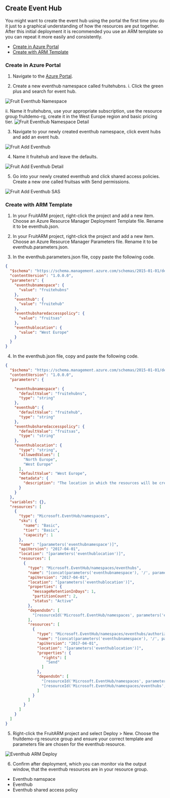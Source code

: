 ## Create Event Hub

You might want to create the event hub using the portal the first time you do it just to a graphical understanding of how the resources are put together. After this initial deployment it is recommended you use an ARM template so you can repeat it more easily and consistently. 

* [Create in Azure Portal](#Create-in-Azure-Portal)
* [Create with ARM Template](###Create-with-ARM-Template)

### Create in Azure Portal

1. Navigate to the [Azure Portal](https://portal.azure.com). 

2. Create a new eventhub namespace called fruitehubns.
  i. Click the green plus and search for event hub. 

![Fruit Eventhub Namespace ](Images/FruitEventhubNamespace.PNG)

   ii. Name it fruitehubns, use your appropriate subscription, use the resource group fruitdemo-rg, create it in the West Europe region and basic pricing tier. 
![Fruit Eventhub Namespace Detail](Images/FruitEventhubNamespaceDetail.PNG)

3. Navigate to your newly created eventhub namespace, click event hubs and add an event hub.

![Fruit Add Eventhub](Images/FruitAddEventhub.PNG)

4. Name it fruitehub and leave the defaults. 

![Fruit Add Eventhub Detail](Images/FruitAddEventhubDetail.PNG)

5. Go into your newly created eventhub and click shared access policies. Create a new one called fruitsas with Send permissions.

![Fruit Add Eventhub SAS](Images/FruitAddEventhubSAS.PNG)


### Create with ARM Template

1. In your FruitARM project, right-click the project and add a new item. Choose an Azure Resource Manager Deployment Template file. Rename it to be eventhub.json.

2.  In your FruitARM project, right-click the project and add a new item. Choose an Azure Resource Manager Parameters file. Rename it to be eventhub.parameters.json.

3. In the eventhub.parameters.json file, copy paste the following code.

```json
{
  "$schema": "https://schema.management.azure.com/schemas/2015-01-01/deploymentParameters.json#",
  "contentVersion": "1.0.0.0",
  "parameters": {
    "eventhubnamespace": {
      "value": "fruitehubns"
    },
    "eventhub": {
      "value": "fruitehub"
    },
    "eventhubsharedaccesspolicy": {
      "value": "fruitsas"
    },
    "eventhublocation": {
      "value": "West Europe"
    }
  }
}
```

4. In the eventhub.json file, copy and paste the following code.

```json
{
  "$schema": "https://schema.management.azure.com/schemas/2015-01-01/deploymentTemplate.json#",
  "contentVersion": "1.0.0.0",
  "parameters": {

    "eventhubnamespace": {
      "defaultValue": "fruitehubns",
      "type": "string"
    },
    "eventhub": {
      "defaultValue": "fruitehub",
      "type": "string"
    },
    "eventhubsharedaccesspolicy": {
      "defaultValue": "fruitsas",
      "type": "string"
    },
    "eventhublocation": {
      "type": "string",
      "allowedValues": [
        "North Europe",
        "West Europe"
      ],
      "defaultValue": "West Europe",
      "metadata": {
        "description": "The location in which the resources will be created."
      }
    }
  },
  "variables": {},
  "resources": [
    {
      "type": "Microsoft.EventHub/namespaces",
      "sku": {
        "name": "Basic",
        "tier": "Basic",
        "capacity": 1
      },
      "name": "[parameters('eventhubnamespace')]",
      "apiVersion": "2017-04-01",
      "location": "[parameters('eventhublocation')]",
      "resources": [
        {
          "type": "Microsoft.EventHub/namespaces/eventhubs",
          "name": "[concat(parameters('eventhubnamespace'), '/', parameters('eventhub'))]",
          "apiVersion": "2017-04-01",
          "location": "[parameters('eventhublocation')]",
          "properties": {
            "messageRetentionInDays": 1,
            "partitionCount": 2,
            "status": "Active"
          },
          "dependsOn": [
            "[resourceId('Microsoft.EventHub/namespaces', parameters('eventhubnamespace'))]"
          ],
          "resources": [
            {
              "type": "Microsoft.EventHub/namespaces/eventhubs/authorizationRules",
              "name": "[concat(parameters('eventhubnamespace'), '/', parameters('eventhub'), '/', parameters('eventhubsharedaccesspolicy'))]",
              "apiVersion": "2017-04-01",
              "location": "[parameters('eventhublocation')]",
              "properties": {
                "rights": [
                  "Send"
                ]
              },
              "dependsOn": [
                "[resourceId('Microsoft.EventHub/namespaces', parameters('eventhubnamespace'))]",
                "[resourceId('Microsoft.EventHub/namespaces/eventhubs', parameters('eventhubnamespace'), parameters('eventhub'))]"
              ]
            }
          ]
        }
      ]
    }
  ]
}
```

5. Right-click the FruitARM project and select Deploy > New. 
  Choose the fruitdemo-rg resource group and ensure your correct template and parameters file are chosen for the eventhub resource. 

![Eventhub ARM Deploy](Images/FruitEventHubARMDeploy.PNG)

6. Confirm after deployment, which you can monitor via the output window, that the eventhub resources are in your resource group. 
* Eventhub namspace
* Eventhub
* Eventhub shared access policy